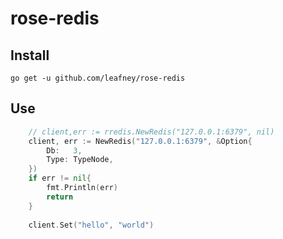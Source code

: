 # rose-redis

## Install

```
go get -u github.com/leafney/rose-redis
```

## Use

```go
    // client,err := rredis.NewRedis("127.0.0.1:6379", nil)
    client, err := NewRedis("127.0.0.1:6379", &Option{
        Db:   3,
        Type: TypeNode,
    })
	if err != nil{
		fmt.Println(err)
		return
	}
	
	client.Set("hello", "world")
```
